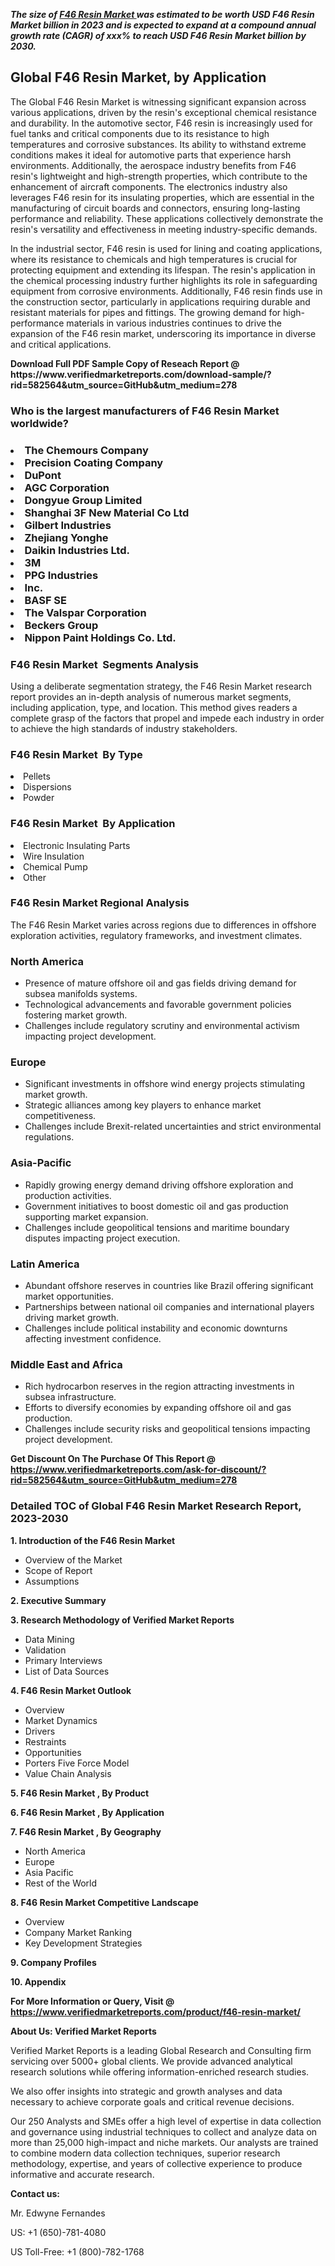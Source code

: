 <p><em><strong>The size of <a href="https://www.verifiedmarketreports.com/download-sample/?rid=582564&utm_source=GitHub&utm_medium=278" target="_blank">F46 Resin Market </a> was estimated to be worth USD F46 Resin Market billion in 2023 and is expected to expand at a compound annual growth rate (CAGR) of xxx% to reach USD F46 Resin Market billion by 2030.</strong></em><br /><h2>Global F46 Resin Market, by Application</h2><p>The Global F46 Resin Market is witnessing significant expansion across various applications, driven by the resin's exceptional chemical resistance and durability. In the automotive sector, F46 resin is increasingly used for fuel tanks and critical components due to its resistance to high temperatures and corrosive substances. Its ability to withstand extreme conditions makes it ideal for automotive parts that experience harsh environments. Additionally, the aerospace industry benefits from F46 resin's lightweight and high-strength properties, which contribute to the enhancement of aircraft components. The electronics industry also leverages F46 resin for its insulating properties, which are essential in the manufacturing of circuit boards and connectors, ensuring long-lasting performance and reliability. These applications collectively demonstrate the resin's versatility and effectiveness in meeting industry-specific demands.</p><p>In the industrial sector, F46 resin is used for lining and coating applications, where its resistance to chemicals and high temperatures is crucial for protecting equipment and extending its lifespan. The resin's application in the chemical processing industry further highlights its role in safeguarding equipment from corrosive environments. Additionally, F46 resin finds use in the construction sector, particularly in applications requiring durable and resistant materials for pipes and fittings. The growing demand for high-performance materials in various industries continues to drive the expansion of the F46 resin market, underscoring its importance in diverse and critical applications.</p></p><p id="" class=""><strong>Download Full PDF Sample Copy of Reseach Report @ <a target="">https://www.verifiedmarketreports.com/download-sample/?rid=582564&utm_source=GitHub&utm_medium=278</a></strong></p><h3 id="" class="">Who is the largest manufacturers of&nbsp;F46 Resin Market worldwide?</h3><h3 class=""></Li><Li>The Chemours Company</Li><Li> Precision Coating Company</Li><Li> DuPont</Li><Li> AGC Corporation</Li><Li> Dongyue Group Limited</Li><Li> Shanghai 3F New Material Co Ltd</Li><Li> Gilbert Industries</Li><Li> Zhejiang Yonghe</Li><Li> Daikin Industries Ltd.</Li><Li> 3M</Li><Li> PPG Industries</Li><Li> Inc.</Li><Li> BASF SE</Li><Li> The Valspar Corporation</Li><Li> Beckers Group</Li><Li> Nippon Paint Holdings Co. Ltd.</h3><h3 id="" class="">F46 Resin Market &nbsp;Segments Analysis</h3><p id="" class="">Using a deliberate segmentation strategy, the F46 Resin Market research report provides an in-depth analysis of numerous market segments, including application, type, and location. This method gives readers a complete grasp of the factors that propel and impede each industry in order to achieve the high standards of industry stakeholders.</p><h3 id="" class="">F46 Resin Market &nbsp;By Type</h3><p></Li><Li>Pellets</Li><Li> Dispersions</Li><Li> Powder</p><h3 id="" class="">F46 Resin Market &nbsp;By Application</h3><p class=""></Li><Li>Electronic Insulating Parts</Li><Li> Wire Insulation</Li><Li> Chemical Pump</Li><Li> Other</p><h3 id="" class="">F46 Resin Market Regional Analysis</h3><p id="" class="">The F46 Resin Market varies across regions due to differences in offshore exploration activities, regulatory frameworks, and investment climates.</p><h3 id="" class="">North America</h3><ul><li>Presence of mature offshore oil and gas fields driving demand for subsea manifolds systems.</li><li>Technological advancements and favorable government policies fostering market growth.</li><li>Challenges include regulatory scrutiny and environmental activism impacting project development.</li></ul><h3 id="" class="">Europe</h3><ul><li>Significant investments in offshore wind energy projects stimulating market growth.</li><li>Strategic alliances among key players to enhance market competitiveness.</li><li>Challenges include Brexit-related uncertainties and strict environmental regulations.</li></ul><h3 id="" class="">Asia-Pacific</h3><ul><li>Rapidly growing energy demand driving offshore exploration and production activities.</li><li>Government initiatives to boost domestic oil and gas production supporting market expansion.</li><li>Challenges include geopolitical tensions and maritime boundary disputes impacting project execution.</li></ul><h3 id="" class="">Latin America</h3><ul><li>Abundant offshore reserves in countries like Brazil offering significant market opportunities.</li><li>Partnerships between national oil companies and international players driving market growth.</li><li>Challenges include political instability and economic downturns affecting investment confidence.</li></ul><h3 id="" class="">Middle East and Africa</h3><ul><li>Rich hydrocarbon reserves in the region attracting investments in subsea infrastructure.</li><li>Efforts to diversify economies by expanding offshore oil and gas production.</li><li>Challenges include security risks and geopolitical tensions impacting project development.</li></ul><p id="" class=""><strong>Get Discount On The Purchase Of This Report @ <a href="https://www.verifiedmarketreports.com/ask-for-discount/?rid=582564&utm_source=GitHub&utm_medium=278" target="_blank">https://www.verifiedmarketreports.com/ask-for-discount/?rid=582564&utm_source=GitHub&utm_medium=278</a></strong></p><h3 id="" class="">Detailed TOC of Global F46 Resin Market Research Report, 2023-2030</h3><p id="" class=""><strong>1. Introduction of the F46 Resin Market </strong></p><ul><li>Overview of the Market</li><li>Scope of Report</li><li>Assumptions</li></ul><p id="" class=""><strong>2. Executive Summary</strong></p><p id="" class=""><strong>3. Research Methodology of Verified Market Reports</strong></p><ul><li>Data Mining</li><li>Validation</li><li>Primary Interviews</li><li>List of Data Sources</li></ul><p id="" class=""><strong>4. F46 Resin Market Outlook</strong></p><ul><li>Overview</li><li>Market Dynamics</li><li>Drivers</li><li>Restraints</li><li>Opportunities</li><li>Porters Five Force Model</li><li>Value Chain Analysis</li></ul><p id="" class=""><strong>5. F46 Resin Market , By Product</strong></p><p id="" class=""><strong>6. F46 Resin Market , By Application</strong></p><p id="" class=""><strong>7. F46 Resin Market , By Geography</strong></p><ul><li>North America</li><li>Europe</li><li>Asia Pacific</li><li>Rest of the World</li></ul><p id="" class=""><strong>8. F46 Resin Market Competitive Landscape</strong></p><ul><li>Overview</li><li>Company Market Ranking</li><li>Key Development Strategies</li></ul><p id="" class=""><strong>9. Company Profiles</strong></p><p id="" class=""><strong>10. Appendix</strong></p><p id="" class=""><strong>For More Information or Query, Visit @ <a href="https://www.verifiedmarketreports.com/product/f46-resin-market/" target="_blank">https://www.verifiedmarketreports.com/product/f46-resin-market/</a></strong></p><p id="" class=""><strong>About Us: Verified Market Reports</strong></p><p id="" class="">Verified Market Reports is a leading Global Research and Consulting firm servicing over 5000+ global clients. We provide advanced analytical research solutions while offering information-enriched research studies.</p><p id="" class="">We also offer insights into strategic and growth analyses and data necessary to achieve corporate goals and critical revenue decisions.</p><p id="" class="">Our 250 Analysts and SMEs offer a high level of expertise in data collection and governance using industrial techniques to collect and analyze data on more than 25,000 high-impact and niche markets. Our analysts are trained to combine modern data collection techniques, superior research methodology, expertise, and years of collective experience to produce informative and accurate research.</p><p id="" class=""><strong>Contact us:</strong></p><p id="" class="">Mr. Edwyne Fernandes</p><p id="" class="">US: +1 (650)-781-4080</p><p id="" class="">US Toll-Free: +1 (800)-782-1768</p>
